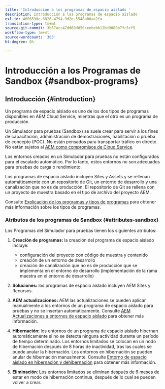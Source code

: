 ```yaml
---
title: 'Introducción a los programas de espacio aislado '
description: Introducción a los programas de espacio aislado
exl-id: 4606590c-6826-4794-9d2e-5548a00aa2fa
translation-type: tm+mt
source-git-commit: 3b57acc47dd60d050ceebebb12bd9080b7fc5cf5
workflow-type: tm+mt
source-wordcount: '303'
ht-degree: 0%

---
```


# Introducción a los Programas de Sandbox {#sandbox-programs}

## Introducción {#introduction}

Un programa de espacio aislado es uno de los dos tipos de programas disponibles en AEM Cloud Service, mientras que el otro es un programa de producción.

Un Simulador para pruebas (Sandbox) se suele crear para servir a los fines de capacitación, administración de demostraciones, habilitación o prueba de concepto (POC). No están pensados para transportar tráfico en directo. No están sujetos al [AEM como compromisos de Cloud Service](https://www.adobe.com/legal/service-commitments.html).

Los entornos creados en un Simulador para pruebas no están configurados para el escalado automático. Por lo tanto, estos entornos no son adecuados para pruebas de carga o rendimiento.

Los programas de espacio aislado incluyen Sites y Assets y se rellenan automáticamente con un repositorio de Git, un entorno de desarrollo y una canalización que no es de producción.  El repositorio de Git se rellena con un proyecto de muestra basado en el tipo de archivo del proyecto AEM.

Consulte [Explicación de los programas y tipos de programas](/help/onboarding/getting-access-to-aem-in-cloud/understand-program-types.md) para obtener más información sobre los tipos de programas.

### Atributos de los programas de Sandbox {#attributes-sandbox}

Los Programas del Simulador para pruebas tienen los siguientes atributos:

1. **Creación de programas:**  la creación del programa de espacio aislado incluye:
   * configuración del proyecto con código de muestra y contenido
   * creación de un entorno de desarrollo
   * creación de canalización que no es de producción que se implementa en el entorno de desarrollo (implementación de la rama maestra en el entorno de desarrollo)

1. **Soluciones:** los programas de espacio aislado incluyen AEM Sites y Recursos.

1. **AEM actualizaciones:** AEM las actualizaciones se pueden aplicar manualmente a los entornos de un programa de espacio aislado para pruebas y no se insertan automáticamente.
Consulte [AEM Actualizaciones a entornos de espacio aislado](/help/onboarding/getting-access-to-aem-in-cloud/hibernating-de-hibernating-sandbox-environments.md#aem-updates-sandbox) para obtener más información.

1. **Hibernación:** los entornos de un programa de espacio aislado hibernan automáticamente si no se detecta ninguna actividad durante un período de tiempo determinado. Los entornos limitados se colocan en un nodo de hibernación después de 8 horas de inactividad, tras las cuales se puede anular la hibernación. Los entornos en hibernación se pueden anular de hibernación manualmente.
Consulte [Entorno de espacio aislado en hibernación y dehibernación](/help/onboarding/getting-access-to-aem-in-cloud/hibernating-de-hibernating-sandbox-environments.md) para obtener más información.

1. **Eliminación**: Los entornos limitados se eliminan después de 6 meses de estar en modo de hibernación continua, después de lo cual se pueden volver a crear.

